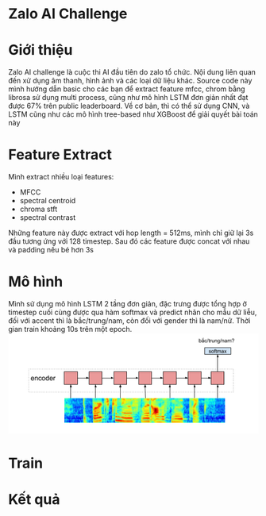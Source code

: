 # Zalo AI Challenge
# Giới thiệu
Zalo AI challenge là cuộc thi AI đầu tiên do zalo tổ chức. Nội dung liên quan đến xử dụng âm thanh, hình ảnh và các loại dữ liệu khác. 
Source code này mình hướng dẫn basic cho các bạn để extract feature mfcc, chrom bằng librosa sử dụng multi process, cũng như mô hình LSTM đơn giản nhất đạt được 67% trên public leaderboard. Về cơ bản, thì có thể sử dụng CNN, và LSTM cũng như các mô hình tree-based như XGBoost để giải quyết bài toán này
# Feature Extract
Mình extract nhiều loại features:
* MFCC
* spectral centroid
* chroma stft
* spectral contrast

Những feature này được extract với hop length = 512ms, mình chỉ giữ lại 3s đầu tương ứng với 128 timestep. Sau đó các feature được concat với nhau và padding nếu bé hơn 3s
# Mô hình
Mình sử dụng mô hình LSTM 2 tầng đơn giản, đặc trưng được tổng hợp ở timestep cuối cùng được qua hàm softmax và predict nhãn cho mẫu dữ liễu, đối với accent thì là bắc/trung/nam, còn đối với gender thì là nam/nữ. Thời gian train khoảng 10s trên một epoch.
![model](img/lstm.png)

# Train

# Kết quả

